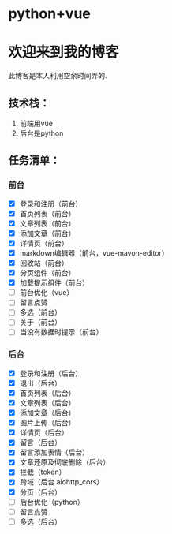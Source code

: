 # python+vue

# 欢迎来到我的博客

此博客是本人利用空余时间弄的.

## 技术栈：
1. 前端用vue
2. 后台是python

## 任务清单：
### 前台 

- [x] 登录和注册（前台）
- [x] 首页列表（前台）
- [x] 文章列表（前台）
- [x] 添加文章（前台）
- [x] 详情页（前台）
- [x] markdown编辑器（前台，vue-mavon-editor）
- [x] 回收站（前台）
- [x] 分页组件（前台）
- [x] 加载提示组件（前台）
- [ ] 前台优化（vue）
- [ ] 留言点赞
- [ ] 多选（前台）
- [ ] 关于（前台）
- [ ] 当没有数据时提示（前台）

### 后台
- [x] 登录和注册（后台）
- [x] 退出（后台）
- [x] 首页列表（后台）
- [x] 文章列表（后台）
- [x] 添加文章（后台）
- [x] 图片上传（后台）
- [x] 详情页（后台）
- [x] 留言（后台）
- [x] 留言添加表情（后台）
- [x] 文章还原及彻底删除（后台）
- [x] 拦截（token）
- [x] 跨域（后台 aiohttp_cors）
- [x] 分页（后台）
- [ ] 后台优化（python）
- [ ] 留言点赞
- [ ] 多选（后台）
